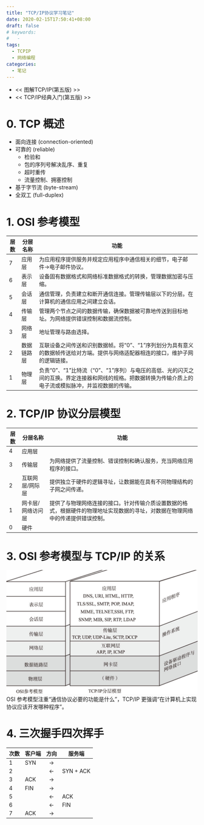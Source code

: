 ```yaml
---
title: "TCP/IP协议学习笔记"
date: 2020-02-15T17:50:41+08:00
draft: false
# keywords:
#   -
tags: 
  - TCPIP
  - 网络编程
categories:
  - 笔记
---
```

- << 图解TCP/IP(第五版) >>
- << TCP/IP经典入门(第五版) >>

# 0. TCP 概述
- 面向连接 (connection-oriented)
- 可靠的 (reliable)
  - 检验和
  - 包的序列号解决乱序、重复
  - 超时重传
  - 流量控制、拥塞控制
- 基于字节流 (byte-stream)
- 全双工 (full-duplex)

# 1. OSI 参考模型
层数|分层名称|功能
-|-|-
7|应用层|为应用程序提供服务并规定应用程序中通信相关的细节，电子邮件->电子邮件协议。
6|表示层|设备固有数据格式和网络标准数据格式的转换，管理数据加密与压缩。
5|会话层|通信管理，负责建立和断开通信连接。管理传输层以下的分层。在计算机的通信应用之间建立会话。
4|传输层|管理两个节点之间的数据传输，确保数据被可靠地传送到目标地址。为网络提供错误控制和数据流控制。 
3|网络层|地址管理与路由选择。
2|数据链路层|互联设备之间传送和识别数据帧。将“0”、“1”序列划分为具有意义的数据帧传送给对方端。提供与网络适配器相连的接口，维护子网的逻辑链接。
1|物理层|负责“0”、“1”比特流（“0”、“1”序列）与电压的高低、光的闪灭之间的互换。界定连接器和网线的规格。把数据转换为传输介质上的电子流或模拟脉冲，并监视数据的传输。

# 2. TCP/IP 协议分层模型
层数|分层名称|功能
-|-|-
4|应用层|
3|传输层|为网络提供了流量控制、错误控制和确认服务，充当网络应用程序的接口。
2|互联网层/网际层|提供独立于硬件的逻辑寻址，让数据能在具有不同物理结构的子网之间传递。
1|网卡层/网络访问层|提供了与物理网络连接的接口。针对传输介质设置数据的格式，根据硬件的物理地址实现数据的寻址，对数据在物理网络中的传递提供错误控制。
0|硬件|

# 3. OSI 参考模型与 TCP/IP 的关系
![](./OSI参考模型与TCPIP.png)
OSI 参考模型注重“通信协议必要的功能是什么”，TCP/IP 更强调“在计算机上实现协议应该开发哪种程序”。

# 4. 三次握手四次挥手
次数|客户端|方向|服务端
-|-|:-:|-
1|SYN|->|
2||<-|SYN + ACK
3|ACK|->|
4|FIN|->|
5||<-|ACK
6||<-|FIN
7|ACK|->|
